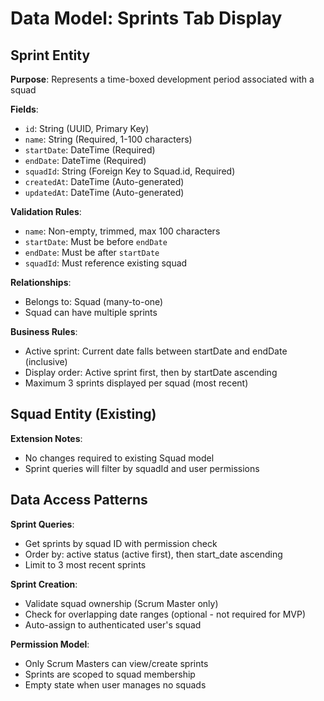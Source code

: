 # Data Model: Sprints Tab Display

## Sprint Entity

**Purpose**: Represents a time-boxed development period associated with a squad

**Fields**:
- `id`: String (UUID, Primary Key)
- `name`: String (Required, 1-100 characters)
- `startDate`: DateTime (Required)
- `endDate`: DateTime (Required)
- `squadId`: String (Foreign Key to Squad.id, Required)
- `createdAt`: DateTime (Auto-generated)
- `updatedAt`: DateTime (Auto-generated)

**Validation Rules**:
- `name`: Non-empty, trimmed, max 100 characters
- `startDate`: Must be before `endDate`
- `endDate`: Must be after `startDate`
- `squadId`: Must reference existing squad

**Relationships**:
- Belongs to: Squad (many-to-one)
- Squad can have multiple sprints

**Business Rules**:
- Active sprint: Current date falls between startDate and endDate (inclusive)
- Display order: Active sprint first, then by startDate ascending
- Maximum 3 sprints displayed per squad (most recent)

## Squad Entity (Existing)

**Extension Notes**:
- No changes required to existing Squad model
- Sprint queries will filter by squadId and user permissions

## Data Access Patterns

**Sprint Queries**:
- Get sprints by squad ID with permission check
- Order by: active status (active first), then start_date ascending
- Limit to 3 most recent sprints

**Sprint Creation**:
- Validate squad ownership (Scrum Master only)
- Check for overlapping date ranges (optional - not required for MVP)
- Auto-assign to authenticated user's squad

**Permission Model**:
- Only Scrum Masters can view/create sprints
- Sprints are scoped to squad membership
- Empty state when user manages no squads